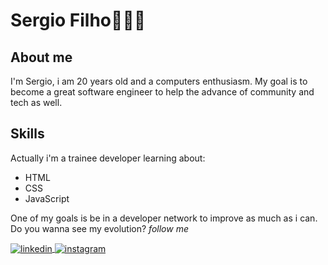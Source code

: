 <h1>Sergio Filho👨🏽‍💻</h1>
  
  <h2>About me</h2>
    <p> I'm Sergio, i am 20 years old and a computers enthusiasm. My goal is to become a great software engineer to help the advance of community and tech as well. </p>
    
  <h2>Skills</h2>
    <p>Actually i'm a trainee developer learning about:</p>
    <ul>
        <li>HTML</li>
        <li>CSS</li>
        <li>JavaScript</li>
    </ul>
    <p>One of my goals is be in a developer network to improve as much as i can. Do you wanna see my evolution? <em>follow me</em></p>
    <a href="https://www.linkedin.com/in/sergio-bittencourt-535095213/" target="_blank">
    <img align="center" src="https://img.shields.io/badge/LinkedIn-05122a?style=flat&logo=linkedin" alt="linkedin">
   </a>
   
   <a href="https://www.instagram.com/sergiorbf_/" target="_blank">
    <img align="center" src="https://img.shields.io/badge/Instagram-05122a?style=flat&logo=instagram" alt="instagram">
   </a>
    
   

